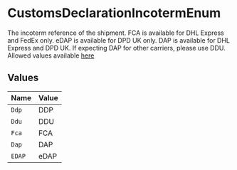 # CustomsDeclarationIncotermEnum

The incoterm reference of the shipment. FCA is available for DHL Express and FedEx only. 
eDAP is available for DPD UK only. DAP is available for DHL Express and DPD UK.
If expecting DAP for other carriers, please use DDU.
Allowed values available <a href="#tag/Customs-Declaration-Incoterm">here</a>


## Values

| Name   | Value  |
| ------ | ------ |
| `Ddp`  | DDP    |
| `Ddu`  | DDU    |
| `Fca`  | FCA    |
| `Dap`  | DAP    |
| `EDAP` | eDAP   |